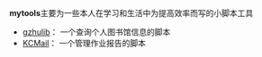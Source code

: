 **mytools**主要为一些本人在学习和生活中为提高效率而写的小脚本工具

* [gzhulib][gzhulib]： 一个查询个人图书馆信息的脚本
* [KCMail][KCMail]： 一个管理作业报告的脚本





[gzhulib]: http://cbsheng.github.io/2015/01/03/-python-%E6%8A%93%E5%8F%96%E4%B8%AA%E4%BA%BA%E5%9B%BE%E4%B9%A6%E9%A6%86%E4%BF%A1%E6%81%AF%E8%84%9A%E6%9C%AC-gzhulib/

[KCMail]: http://cbsheng.github.io/2014/12/22/-python-%E4%BD%BF%E7%94%A8imaplib%E5%AE%8C%E6%88%90%E8%87%AA%E5%8A%A8%E4%B8%8B%E8%BD%BD%E5%92%8C%E6%89%93%E5%8C%85%E9%82%AE%E4%BB%B6%E9%99%84%E4%BB%B6/